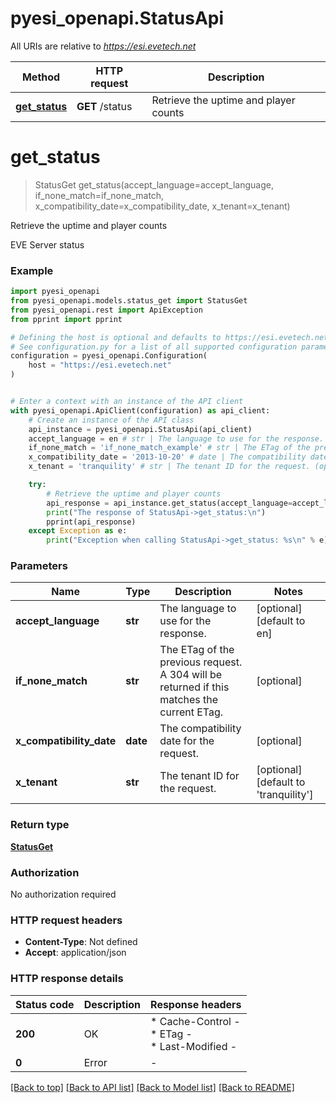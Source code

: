 # pyesi_openapi.StatusApi

All URIs are relative to *https://esi.evetech.net*

Method | HTTP request | Description
------------- | ------------- | -------------
[**get_status**](StatusApi.md#get_status) | **GET** /status | Retrieve the uptime and player counts


# **get_status**
> StatusGet get_status(accept_language=accept_language, if_none_match=if_none_match, x_compatibility_date=x_compatibility_date, x_tenant=x_tenant)

Retrieve the uptime and player counts

EVE Server status

### Example


```python
import pyesi_openapi
from pyesi_openapi.models.status_get import StatusGet
from pyesi_openapi.rest import ApiException
from pprint import pprint

# Defining the host is optional and defaults to https://esi.evetech.net
# See configuration.py for a list of all supported configuration parameters.
configuration = pyesi_openapi.Configuration(
    host = "https://esi.evetech.net"
)


# Enter a context with an instance of the API client
with pyesi_openapi.ApiClient(configuration) as api_client:
    # Create an instance of the API class
    api_instance = pyesi_openapi.StatusApi(api_client)
    accept_language = en # str | The language to use for the response. (optional) (default to en)
    if_none_match = 'if_none_match_example' # str | The ETag of the previous request. A 304 will be returned if this matches the current ETag. (optional)
    x_compatibility_date = '2013-10-20' # date | The compatibility date for the request. (optional)
    x_tenant = 'tranquility' # str | The tenant ID for the request. (optional) (default to 'tranquility')

    try:
        # Retrieve the uptime and player counts
        api_response = api_instance.get_status(accept_language=accept_language, if_none_match=if_none_match, x_compatibility_date=x_compatibility_date, x_tenant=x_tenant)
        print("The response of StatusApi->get_status:\n")
        pprint(api_response)
    except Exception as e:
        print("Exception when calling StatusApi->get_status: %s\n" % e)
```



### Parameters


Name | Type | Description  | Notes
------------- | ------------- | ------------- | -------------
 **accept_language** | **str**| The language to use for the response. | [optional] [default to en]
 **if_none_match** | **str**| The ETag of the previous request. A 304 will be returned if this matches the current ETag. | [optional] 
 **x_compatibility_date** | **date**| The compatibility date for the request. | [optional] 
 **x_tenant** | **str**| The tenant ID for the request. | [optional] [default to &#39;tranquility&#39;]

### Return type

[**StatusGet**](StatusGet.md)

### Authorization

No authorization required

### HTTP request headers

 - **Content-Type**: Not defined
 - **Accept**: application/json

### HTTP response details

| Status code | Description | Response headers |
|-------------|-------------|------------------|
**200** | OK |  * Cache-Control -  <br>  * ETag -  <br>  * Last-Modified -  <br>  |
**0** | Error |  -  |

[[Back to top]](#) [[Back to API list]](../README.md#documentation-for-api-endpoints) [[Back to Model list]](../README.md#documentation-for-models) [[Back to README]](../README.md)

